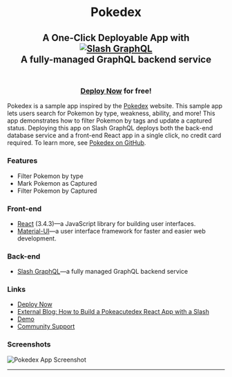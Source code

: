 <div style="padding-top: 5px; padding-bottom: 10px;">
  <h1 align="center">Pokedex</h1>
  <h2 align="center">
    A One-Click Deployable App with<br />
    <a href="https://dgraph.io/slash-graphql" target="_blank">
      <img src="https://dgraph.io/assets/images/slashgraphql-logo.svg" alt="Slash GraphQL" />
    </a><br />
    A fully-managed GraphQL backend service
  </h2>
</div>

<h3 align="center"><a href="https://slash.dgraph.io/_/one-click?app=pokedex" target="_blank">Deploy Now</a> for free!</h3>

Pokedex is a sample app inspired by the [Pokedex](https://www.pokemon.com/us/pokedex/) website. This sample app lets users search for Pokemon by type, weakness, ability, and more! This app demonstrates how to filter Pokemon by tags and update a captured status. Deploying this app on Slash GraphQL deploys both the back-end database service and a front-end React app in a single click, no credit card required. To learn more, see [Pokedex on GitHub](https://github.com/dgraph-io/graphql-sample-apps/tree/master/pokedex).

### Features
- Filter Pokemon by type
- Mark Pokemon as Captured
- Filter Pokemon by Captured


### Front-end
- [React](https://reactjs.org/) (3.4.3)—a JavaScript library for building user interfaces.
- [Material-UI](https://material-ui.com/)—a user interface framework for faster and easier web development.


### Back-end
- [Slash GraphQL](https://dgraph.io/slash-graphql)—a fully managed GraphQL backend service


### Links
- [Deploy Now](https://slash.dgraph.io/_/one-click?app=pokedex)
- [External Blog: How to Build a Pokeacutedex React App with a Slash](https://dzone.com/articles/how-to-build-a-pokeacutedex-react-app-with-a-slash)
- [Demo](http://tylerhawkins.info/pokedex-slash-graphql/build/)
- [Community Support](https://discuss.dgraph.io/)

### Screenshots

![Pokedex App Screenshot](./screen1.png)

---
